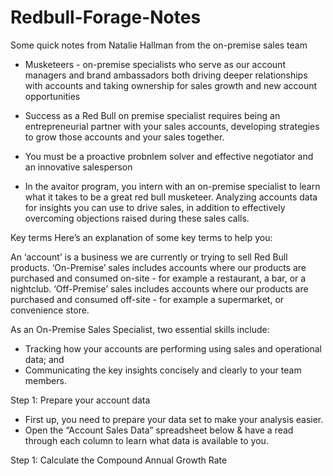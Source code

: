 # Redbull-Forage-Notes

Some quick notes from Natalie Hallman from the on-premise sales team
- Musketeers - on-premise specialists who serve as our account managers and brand ambassadors both driving deeper relationships with accounts and taking ownership for sales growth and new account opportunities
- Success as a Red Bull on premise specialist requires being an entrepreneurial partner with your sales accounts, developing strategies to grow those accounts and your sales together.
- You must be a proactive probnlem solver and effective negotiator and an innovative salesperson

- In the avaitor program, you intern with an on-premise specialist to learn what it takes to be a great red bull musketeer. Analyzing accounts data for insights you can use to drive sales, in addition to effectively overcoming objections raised during these sales calls.


Key terms
Here’s an explanation of some key terms to help you:

An ‘account’ is a business we are currently or trying to sell Red Bull products.
‘On-Premise’ sales includes accounts where our products are purchased and consumed on-site - for example a restaurant, a bar, or a nightclub.
‘Off-Premise’ sales includes accounts where our products are purchased and consumed off-site - for example a supermarket, or convenience store.


As an On-Premise Sales Specialist, two essential skills include:
- Tracking how your accounts are performing using sales and operational data; and
- Communicating the key insights concisely and clearly to your team members.



Step 1: Prepare your account data
- First up, you need to prepare your data set to make your analysis easier.
- Open the “Account Sales Data” spreadsheet below & have a read through each column to learn what data is available to you.

Step 1: Calculate the Compound Annual Growth Rate
